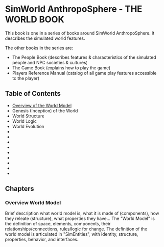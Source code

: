 # SimWorld AnthropoSphere - THE WORLD BOOK

This book is one in a series of books around SimWorld AnthropoSphere.
It describes the simulated world features.

The other books in the series are:
- The People Book (describes features & characteristics of the simulated people and NPC societies & cultures)
- The Game Book (explains how to play the game)
- Players Reference Manual (catalog of all game play features accessible to the player)

## Table of Contents ##

- [Overview of the World Model](#overview-world-model)
- Genesis (Inception) of the World
- World Structure
- World Logic
- World Evolution
-
-
-
-
-
-
-
-
-



## Chapters ##

### Overview World Model 
Brief description what world model is,
what it is made of (components),
how they releate (structure),
what properties they have...
The "World Model" is the definition of 
space, elements, components, their relationships/connections, rules/logic for change.
The definition of the world model is articulated in "SimEntities", with identity, structure, properties, behavior, and interfaces.
